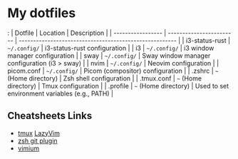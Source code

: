 # My dotfiles
:
| Dotfile           | Location                | Description                                             |
| ----------------- | ------------------------ | ------------------------------------------------------- |
| i3-status-rust    | `~/.config/`             | i3-status-rust configuration                            |
| i3                | `~/.config/`             | i3 window manager configuration                         |
| sway              | `~/.config/`             | Sway window manager configuration (i3 > sway)          |
| nvim              | `~/.config/`             | Neovim configuration                                    |
| picom.conf        | `~/.config/`             | Picom (compositor) configuration                        |
| .zshrc            | `~` (Home directory)     | Zsh shell configuration                                  |
| .tmux.conf        | `~` (Home directory)     | Tmux configuration                                      |
| .profile          | `~` (Home directory)     | Used to set environment variables (e.g., PATH)         |

## Cheatsheets Links
- [tmux](https://tmuxcheatsheet.com/) [LazyVim](https://lazyvim.org/keymaps)
- [zsh git plugin](https://kapeli.com/cheat_sheets/Oh-My-Zsh_Git.docset/Contents/Resources/Documents/index)
- [vimium](https://gist.github.com/vapidbabble/313599)
